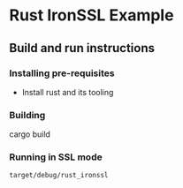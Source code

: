 # Rust IronSSL Example

## Build and run instructions

### Installing pre-requisites

- Install rust and its tooling

### Building

cargo build

### Running in SSL mode

```bash
target/debug/rust_ironssl
```
